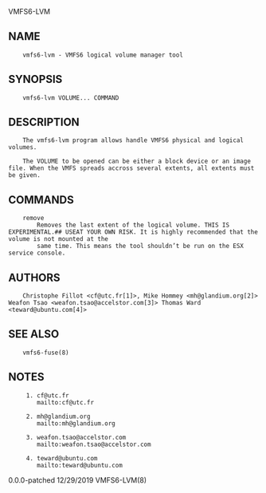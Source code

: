   VMFS6-LVM
 
## NAME
        vmfs6-lvm - VMFS6 logical volume manager tool
 
## SYNOPSIS
        vmfs6-lvm VOLUME... COMMAND
 
## DESCRIPTION
        The vmfs6-lvm program allows handle VMFS6 physical and logical volumes.
 
        The VOLUME to be opened can be either a block device or an image file. When the VMFS spreads accross several extents, all extents must be given.
 
## COMMANDS
        remove
            Removes the last extent of the logical volume. THIS IS EXPERIMENTAL.## USEAT YOUR OWN RISK. It is highly recommended that the volume is not mounted at the
            same time. This means the tool shouldn’t be run on the ESX service console.
 
## AUTHORS
        Christophe Fillot <cf@utc.fr[1]>, Mike Hommey <mh@glandium.org[2]> Weafon Tsao <weafon.tsao@accelstor.com[3]> Thomas Ward <teward@ubuntu.com[4]>
 
## SEE ALSO
        vmfs6-fuse(8)
 
## NOTES
         1. cf@utc.fr
            mailto:cf@utc.fr
 
         2. mh@glandium.org
            mailto:mh@glandium.org
 
         3. weafon.tsao@accelstor.com
            mailto:weafon.tsao@accelstor.com
 
         4. teward@ubuntu.com
            mailto:teward@ubuntu.com
 
   0.0.0-patched                                                              12/29/2019                                                                 VMFS6-LVM(8)
